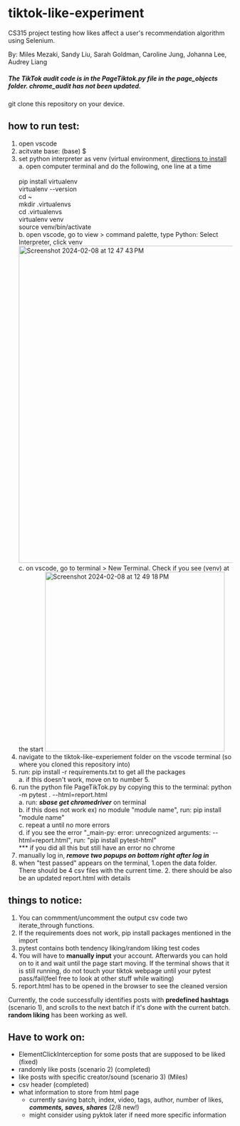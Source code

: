 # tiktok-like-experiment
CS315 project testing how likes affect a user's recommendation algorithm using Selenium.

By: Miles Mezaki, Sandy Liu, Sarah Goldman, Caroline Jung, Johanna Lee, Audrey Liang

##### The TikTok audit code is in the PageTiktok.py file in the page_objects folder. chrome_audit has not been updated.

git clone this repository on your device.

## how to run test:
1. open vscode
2. acitvate base: (base) $
3. set python interpreter
as venv (virtual environment, [directions to install](https://techinscribed.com/python-virtual-environment-in-vscode/) <br>
    a. open computer terminal and do the following, one line at a time  <br>
           <br> pip install virtualenv  <br>
           virtualenv --version  <br>
           cd ~  <br>
           mkdir .virtualenvs  <br>
           cd .virtualenvs  <br>
           virtualenv venv  <br>
           source venv/bin/activate  <br>
    b. open vscode, go to view > command palette, type Python: Select Interpreter, click venv  <br>
    <img width="711" alt="Screenshot 2024-02-08 at 12 47 43 PM" src="https://github.com/mlsmzk/tiktok-like-experiment/assets/114271268/1c0da498-62be-4304-b7b7-1ccd92945f28">  <br>
    c. on vscode, go to terminal > New Terminal. Check if you see (venv) at the start <img width="403" alt="Screenshot 2024-02-08 at 12 49 18 PM" src="https://github.com/mlsmzk/tiktok-like-experiment/assets/114271268/3f44556d-f415-4cf6-a711-a90d1a558618">  <br>
4. navigate to the tiktok-like-experiement folder on the vscode terminal (so where you cloned this repository into)
5. run: pip install -r requirements.txt to get all the packages <br>
   a. if this doesn't work, move on to number 5. <br>
6. run the python file PageTikTok.py by copying this to the terminal: python -m pytest . --html=report.html <br>
    a. run: ***sbase get chromedriver*** on terminal <br>
    b. if this does not work ex) no module "module name", run: pip install "module name" <br>
    c. repeat a until no more errors <br>
    d. if you see the error "_main-py: error: unrecognized arguments: --html=report.html", run: "pip install pytest-html" <br>
*** if you did all this but still have an error no chrome
7. manually log in, ***remove two popups on bottom right after log in***  <br>
8. when "test passed" appears on the terminal, 1.open the data folder. There should be 4 csv files with the current time. 2. there should be also be an updated report.html with details  <br>




## things to notice:
1. You can commment/uncomment the output csv code two iterate_through functions.
2. If the requirements does not work, pip install packages mentioned in the import
3. pytest contains both tendency liking/random liking test codes
4. You will have to **manually input** your account. Afterwards you can hold on to it and wait until the page start moving. If the terminal shows that it is still running, do not touch your tiktok webpage until your pytest pass/fail(feel free to look at other stuff while waiting)
5. report.html has to be opened in the browser to see the cleaned version

Currently, the code successfully identifies posts with **predefined hashtags** (scenario 1), and scrolls to the next batch if it's done with the current batch. **random liking** has been working as well.


## Have to work on:
- ElementClickInterception for some posts that are supposed to be liked (fixed)
- randomly like posts (scenario 2)  (completed)
- like posts with specific creator/sound (scenario 3) (Miles)
- csv header (completed)
- what information to store from html page 
    - currently saving batch, index, video, tags, author, number of likes, ***comments, saves, shares*** (2/8 new!)
    - might consider using pyktok later if need more specific information
